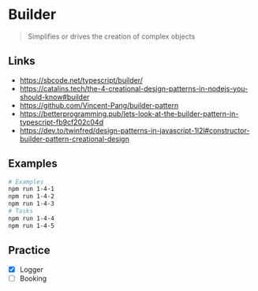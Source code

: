 # Builder

> Simplifies or drives the creation of complex objects

## Links

- https://sbcode.net/typescript/builder/
- https://catalins.tech/the-4-creational-design-patterns-in-nodejs-you-should-know#builder
- https://github.com/Vincent-Pang/builder-pattern
- https://betterprogramming.pub/lets-look-at-the-builder-pattern-in-typescript-fb9cf202c04d
- https://dev.to/twinfred/design-patterns-in-javascript-1l2l#constructor-builder-pattern-creational-design

## Examples

```bash
# Examples
npm run 1-4-1
npm run 1-4-2
npm run 1-4-3
# Tasks
npm run 1-4-4
npm run 1-4-5
```

## Practice

- [x] Logger
- [ ] Booking
